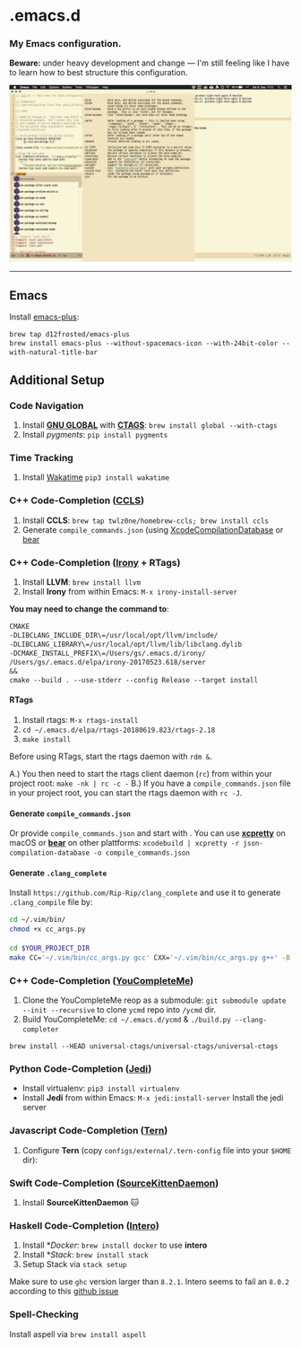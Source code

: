 # .emacs.d
### My Emacs configuration.

**Beware:** under heavy development and change — I'm still
feeling like I have to learn how to best structure this configuration.

![Screenshot](screenshots/2018-09-08.png)

---

## Emacs
Install [emacs-plus](https://github.com/d12frosted/homebrew-emacs-plus):

```
brew tap d12frosted/emacs-plus
brew install emacs-plus --without-spacemacs-icon --with-24bit-color --with-natural-title-bar
```

## Additional Setup
### Code Navigation
1. Install [**GNU GLOBAL**](https://www.gnu.org/software/global/) with [**CTAGS**](https://github.com/universal-ctags/ctags): `brew install global --with-ctags`
2. Install *pygments*: `pip install pygments`



### Time Tracking
1. Install [Wakatime](https://wakatime.com/) `pip3 install wakatime`



### C++ Code-Completion ([CCLS](https://github.com/MaskRay/ccls))
1. Install **CCLS**: `brew tap twlz0ne/homebrew-ccls; brew install ccls`
2. Generate `compile_commands.json` (using
   [XcodeCompilationDatabase](https://github.com/jerrymarino/XcodeCompilationDatabase)
   or [bear](https://github.com/rizsotto/Bear)



### C++ Code-Completion ([Irony](https://github.com/Sarcasm/irony-mode) + RTags)
1. Install **LLVM**: `brew install llvm`
2. Install **Irony** from within Emacs: `M-x irony-install-server`

**You may need to change the command to**:
```
CMAKE
-DLIBCLANG_INCLUDE_DIR\=/usr/local/opt/llvm/include/
-DLIBCLANG_LIBRARY\=/usr/local/opt/llvm/lib/libclang.dylib
-DCMAKE_INSTALL_PREFIX\=/Users/gs/.emacs.d/irony/
/Users/gs/.emacs.d/elpa/irony-20170523.618/server
&&
cmake --build . --use-stderr --config Release --target install
```

#### RTags
1. Install rtags: `M-x rtags-install`
2. `cd ~/.emacs.d/elpa/rtags-20180619.823/rtags-2.18`
3. `make install`

Before using RTags, start the rtags daemon with `rdm &`.

A.) You then need to start the rtags client daemon (`rc`) from within your
project root: `make -nk | rc -c -`
B.) If you have a `compile_commands.json` file in your project root, you can start
the rtags daemon with `rc -J`.

#### Generate `compile_commands.json`
Or provide `compile_commands.json` and start with .
You can use [**xcpretty**](https://github.com/supermarin/xcpretty) on macOS or
[**bear**](https://github.com/rizsotto/Bear) on other plattforms:
`xcodebuild | xcpretty -r json-compilation-database -o compile_commands.json`

#### Generate `.clang_complete`
Install `https://github.com/Rip-Rip/clang_complete` and use it to generate
`.clang_compile` file by:

```bash
cd ~/.vim/bin/
chmod +x cc_args.py

cd $YOUR_PROJECT_DIR
make CC='~/.vim/bin/cc_args.py gcc' CXX='~/.vim/bin/cc_args.py g++' -B
```



### C++ Code-Completion ([YouCompleteMe](https://github.com/Valloric/YouCompleteMe))
1. Clone the YouCompleteMe reop as a submodule: `git submodule update --init --recursive` to clone `ycmd` repo into `/ycmd` dir.
2. Build YouCompleteMe: `cd ~/.emacs.d/ycmd` & `./build.py --clang-completer`
```
brew install --HEAD universal-ctags/universal-ctags/universal-ctags
```



### Python Code-Completion ([Jedi](https://github.com/tkf/emacs-jedi))
- Install virtualenv: `pip3 install virtualenv`
- Install **Jedi** from within Emacs: `M-x jedi:install-server` Install the jedi server



### Javascript Code-Completion ([Tern](https://github.com/ternjs/tern))
1. Configure **Tern** (copy `configs/external/.tern-config` file into your `$HOME` dir):



### Swift Code-Completion ([SourceKittenDaemon](https://github.com/terhechte/SourceKittenDaemon/releases/))
1. Install **SourceKittenDaemon** :cat:



### Haskell Code-Completion ([Intero](https://github.com/commercialhaskell/intero))
1. Install **Docker*: `brew install docker` to use **intero**
2. Install **Stack*: `brew install stack`
3. Setup Stack via `stack setup`

Make sure to use `ghc` version larger than `8.2.1`. Intero seems to fail an `8.0.2`
according to this [github
issue](https://github.com/commercialhaskell/intero/issues/428)


### Spell-Checking
Install aspell via `brew install aspell`



